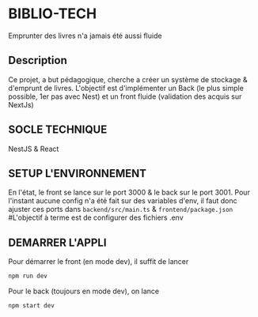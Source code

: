 <h1>BIBLIO-TECH</h1>
<p>Emprunter des livres n'a jamais été aussi fluide</p>

## Description

Ce projet, a but pédagogique, cherche a créer un système de stockage & d'emprunt de livres. L'objectif est d'implémenter un Back (le plus simple possible, 1er pas avec Nest) et un front fluide (validation des acquis sur NextJs)

## SOCLE TECHNIQUE

NestJS & React

## SETUP L'ENVIRONNEMENT

En l'état, le front se lance sur le port 3000 & le back sur le port 3001. Pour l'instant aucune config n'a été fait sur des variables d'env, il faut donc ajuster ces ports dans `backend/src/main.ts` & `frontend/package.json`
#L'objectif à terme est de configurer des fichiers .env

## DEMARRER L'APPLI

Pour démarrer le front (en mode dev), il suffit de lancer

```bash
npm run dev
```

Pour le back (toujours en mode dev), on lance

```bash
npm start dev
```
